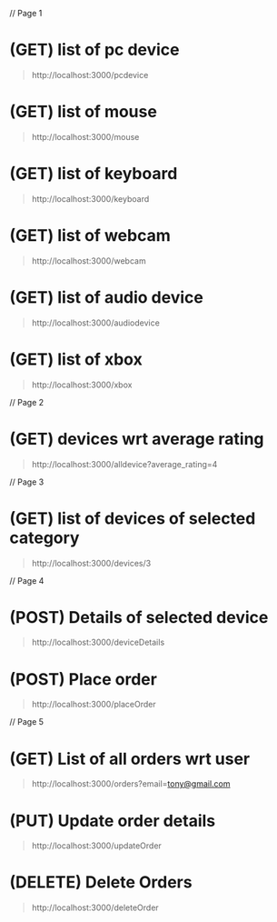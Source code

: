 // Page 1
# (GET) list of pc device
> http://localhost:3000/pcdevice
# (GET) list of mouse
> http://localhost:3000/mouse
# (GET) list of keyboard
> http://localhost:3000/keyboard
# (GET) list of webcam
> http://localhost:3000/webcam
# (GET) list of audio device
> http://localhost:3000/audiodevice
# (GET) list of xbox
> http://localhost:3000/xbox

<!-- (All device -> http://localhost:3000/alldevice) -->

// Page 2
# (GET) devices wrt average rating
> http://localhost:3000/alldevice?average_rating=4

// Page 3
# (GET) list of devices of selected category
> http://localhost:3000/devices/3

// Page 4
# (POST) Details of selected device
> http://localhost:3000/deviceDetails
# (POST) Place order
> http://localhost:3000/placeOrder

// Page 5
# (GET) List of all orders wrt user
> http://localhost:3000/orders?email=tony@gmail.com
# (PUT) Update order details
> http://localhost:3000/updateOrder
# (DELETE) Delete Orders
> http://localhost:3000/deleteOrder